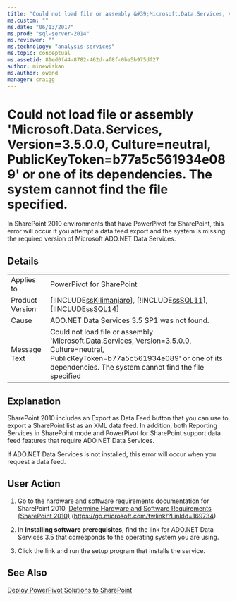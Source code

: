 ```yaml
---
title: "Could not load file or assembly &#39;Microsoft.Data.Services, Version=3.5.0.0, Culture=neutral, PublicKeyToken=b77a5c561934e089&#39; or one of its dependencies. The system cannot find the file specified. | Microsoft Docs"
ms.custom: ""
ms.date: "06/13/2017"
ms.prod: "sql-server-2014"
ms.reviewer: ""
ms.technology: "analysis-services"
ms.topic: conceptual
ms.assetid: 81ed0f44-8782-462d-af8f-0ba5b975df27
author: minewiskan
ms.author: owend
manager: craigg
---
```

# Could not load file or assembly &#39;Microsoft.Data.Services, Version=3.5.0.0, Culture=neutral, PublicKeyToken=b77a5c561934e089&#39; or one of its dependencies. The system cannot find the file specified.
  In SharePoint 2010 environments that have PowerPivot for SharePoint, this error will occur if you attempt a data feed export and the system is missing the required version of Microsoft ADO.NET Data Services.  
  
## Details  
  
|||  
|-|-|  
|Applies to|PowerPivot for SharePoint|  
|Product Version|[!INCLUDE[ssKilimanjaro](../../includes/sskilimanjaro-md.md)], [!INCLUDE[ssSQL11](../../includes/sssql11-md.md)], [!INCLUDE[ssSQL14](../../includes/sssql14-md.md)]|  
|Cause|ADO.NET Data Services 3.5 SP1 was not found.|  
|Message Text|Could not load file or assembly 'Microsoft.Data.Services, Version=3.5.0.0, Culture=neutral, PublicKeyToken=b77a5c561934e089' or one of its dependencies. The system cannot find the file specified|  
  
## Explanation  
 SharePoint 2010 includes an Export as Data Feed button that you can use to export a SharePoint list as an XML data feed. In addition, both Reporting Services in SharePoint mode and PowerPivot for SharePoint support data feed features that require ADO.NET Data Services.  
  
 If ADO.NET Data Services is not installed, this error will occur when you request a data feed.  
  
## User Action  
  
1.  Go to the hardware and software requirements documentation for SharePoint 2010, [Determine Hardware and Software Requirements (SharePoint 2010)](https://go.microsoft.com/fwlink/?LinkId=169734) (https://go.microsoft.com/fwlink/?LinkId=169734).  
  
2.  In **Installing software prerequisites**, find the link for ADO.NET Data Services 3.5 that corresponds to the operating system you are using.  
  
3.  Click the link and run the setup program that installs the service.  
  
## See Also  
 [Deploy PowerPivot Solutions to SharePoint](deploy-power-pivot-solutions-to-sharepoint.md)  
  
  
